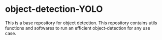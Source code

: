 # object-detection-YOLO
This is a base repository for object detection. This repository contains utils functions and softwares to run an efficient object-detection for any use case.
